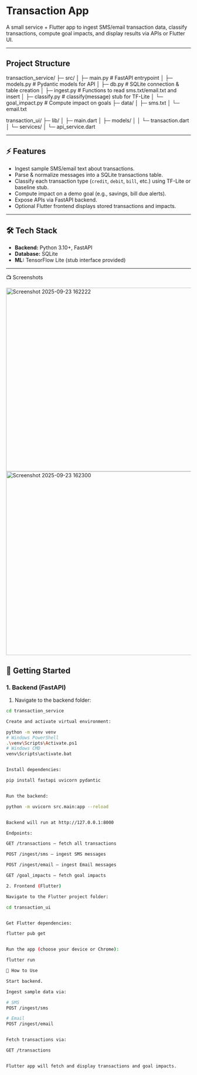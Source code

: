 # Transaction App

A small service + Flutter app to ingest SMS/email transaction data, classify transactions, compute goal impacts, and display results via APIs or Flutter UI.

---

## Project Structure
transaction_service/
├─ src/
│ ├─ main.py # FastAPI entrypoint
│ ├─ models.py # Pydantic models for API
│ ├─ db.py # SQLite connection & table creation
│ ├─ ingest.py # Functions to read sms.txt/email.txt and insert
│ ├─ classify.py # classify(message) stub for TF-Lite
│ └─ goal_impact.py # Compute impact on goals
├─ data/
│ ├─ sms.txt
│ └─ email.txt

transaction_ui/
├─ lib/
│ ├─ main.dart
│ ├─ models/
│ │ └─ transaction.dart
│ └─ services/
│ └─ api_service.dart

---

## ⚡ Features

- Ingest sample SMS/email text about transactions.
- Parse & normalize messages into a SQLite transactions table.
- Classify each transaction type (`credit`, `debit`, `bill`, etc.) using TF-Lite or baseline stub.
- Compute impact on a demo goal (e.g., savings, bill due alerts).
- Expose APIs via FastAPI backend.
- Optional Flutter frontend displays stored transactions and impacts.

---

## 🛠️ Tech Stack

- **Backend:** Python 3.10+, FastAPI
- **Database:** SQLite
- **ML:** TensorFlow Lite (stub interface provided)

---
📺 Screenshots

<img width="700" height="500" alt="Screenshot 2025-09-23 162222" src="https://github.com/user-attachments/assets/d297b85f-5453-4fc9-b504-a38f051c2a0a" />

<img width="700" height="500" alt="Screenshot 2025-09-23 162300" src="https://github.com/user-attachments/assets/f44bac1f-158e-4ca8-a05a-0ef04b61cb34" />


## 🚀 Getting Started

### 1. Backend (FastAPI)

1. Navigate to the backend folder:

```bash
cd transaction_service

Create and activate virtual environment:

python -m venv venv
# Windows PowerShell
.\venv\Scripts\Activate.ps1
# Windows CMD
venv\Scripts\activate.bat


Install dependencies:

pip install fastapi uvicorn pydantic


Run the backend:

python -m uvicorn src.main:app --reload


Backend will run at http://127.0.0.1:8000

Endpoints:

GET /transactions – fetch all transactions

POST /ingest/sms – ingest SMS messages

POST /ingest/email – ingest Email messages

GET /goal_impacts – fetch goal impacts

2. Frontend (Flutter)

Navigate to the Flutter project folder:

cd transaction_ui


Get Flutter dependencies:

flutter pub get


Run the app (choose your device or Chrome):

flutter run

🔧 How to Use

Start backend.

Ingest sample data via:

# SMS
POST /ingest/sms

# Email
POST /ingest/email


Fetch transactions via:

GET /transactions


Flutter app will fetch and display transactions and goal impacts.



